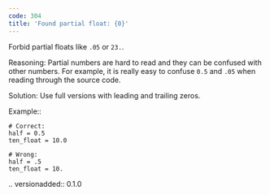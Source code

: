 ```yaml
---
code: 304
title: 'Found partial float: {0}'
---
```



Forbid partial floats like ``.05`` or ``23.``.

Reasoning:
    Partial numbers are hard to read and they can be confused with
    other numbers. For example, it is really
    easy to confuse ``0.5`` and ``.05`` when reading
    through the source code.

Solution:
    Use full versions with leading and trailing zeros.

Example::

    # Correct:
    half = 0.5
    ten_float = 10.0

    # Wrong:
    half = .5
    ten_float = 10.

.. versionadded:: 0.1.0